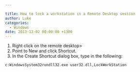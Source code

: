 ```yaml
---

title: How to lock a workstation in a Remote Desktop session
author: Luke
categories:
  - Windows
date: 2013-12-02 00:00:00 +1300
---
```


  1. Right click on the remote desktop>
  2. Point to New and click Shortcut.
  3. In the Create Shortcut dialog box, type in the following:

    c:WindowsSystem32rundll32.exe user32.dll,LockWorkStation
